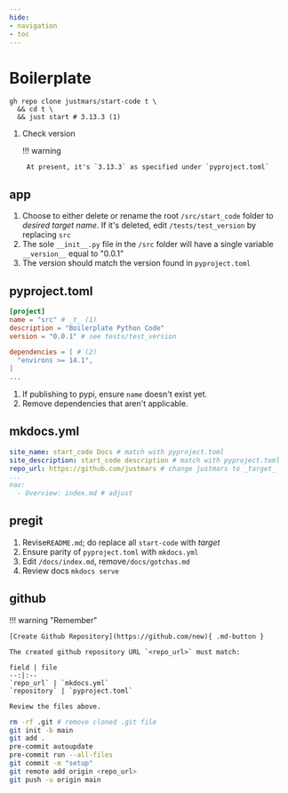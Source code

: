 ```yaml
---
hide:
- navigation
- toc
---
```

# Boilerplate

```{ .sh .copy title="Rename t" }
gh repo clone justmars/start-code t \
  && cd t \
  && just start # 3.13.3 (1)
```

1. Check version

    !!! warning

        At present, it's `3.13.3` as specified under `pyproject.toml`

## app

1. Choose to either delete or rename the root `/src/start_code` folder to _desired target name_. If it's deleted, edit `/tests/test_version` by replacing `src`
2. The sole `__init__.py` file in the `/src` folder will have a single variable `__version__` equal to "0.0.1"
3. The version should match the version found in `pyproject.toml`

## pyproject.toml

```toml
[project]
name = "src" # _t_ (1)
description = "Boilerplate Python Code"
version = "0.0.1" # see tests/test_version

dependencies = [ # (2)
  "environs >= 14.1",
]
...
```

1. If publishing to pypi, ensure `name` doesn't exist yet.
2. Remove dependencies that aren't applicable.

## mkdocs.yml

```yaml
site_name: start_code Docs # match with pyproject.toml
site_description: start_code description # match with pyproject.toml
repo_url: https://github.com/justmars # change justmars to _target_
...
nav:
  - Overview: index.md # adjust
```

## pregit

1. Revise`README.md`; do replace all `start-code` with _target_
2. Ensure parity of `pyproject.toml` with `mkdocs.yml`
3. Edit `/docs/index.md`, remove`/docs/gotchas.md`
4. Review docs `mkdocs serve`

## github

!!! warning "Remember"

    [Create Github Repository](https://github.com/new){ .md-button }

    The created github repository URL `<repo_url>` must match:

    field | file
    --:|:--
    `repo_url` | `mkdocs.yml`
    `repository` | `pyproject.toml`

    Review the files above.

```sh
rm -rf .git # remove cloned .git file
git init -b main
git add .
pre-commit autoupdate
pre-commit run --all-files
git commit -m "setup"
git remote add origin <repo_url>
git push -u origin main
```
